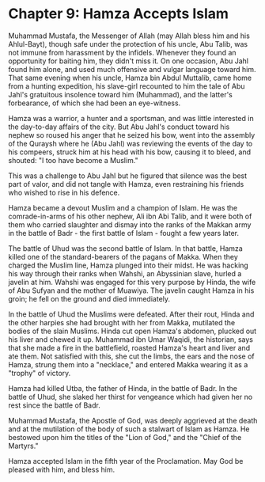 Chapter 9: Hamza Accepts Islam
==============================

Muhammad Mustafa, the Messenger of Allah (may Allah bless him and his
Ahlul-Bayt), though safe under the protection of his uncle, Abu Talib,
was not immune from harassment by the infidels. Whenever they found an
opportunity for baiting him, they didn't miss it. On one occasion, Abu
Jahl found him alone, and used much offensive and vulgar language toward
him. That same evening when his uncle, Hamza bin Abdul Muttalib, came
home from a hunting expedition, his slave-girl recounted to him the tale
of Abu Jahl's gratuitous insolence toward him (Muhammad), and the
latter's forbearance, of which she had been an eye-witness.

Hamza was a warrior, a hunter and a sportsman, and was little interested
in the day-to-day affairs of the city. But Abu Jahl's conduct toward his
nephew so roused his anger that he seized his bow, went into the
assembly of the Quraysh where he (Abu Jahl) was reviewing the events of
the day to his compeers, struck him at his head with his bow, causing it
to bleed, and shouted: "I too have become a Muslim."

This was a challenge to Abu Jahl but he figured that silence was the
best part of valor, and did not tangle with Hamza, even restraining his
friends who wished to rise in his defence.

Hamza became a devout Muslim and a champion of Islam. He was the
comrade-in-arms of his other nephew, Ali ibn Abi Talib, and it were both
of them who carried slaughter and dismay into the ranks of the Makkan
army in the battle of Badr - the first battle of Islam - fought a few
years later.

The battle of Uhud was the second battle of Islam. In that battle, Hamza
killed one of the standard-bearers of the pagans of Makka. When they
charged the Muslim line, Hamza plunged into their midst. He was hacking
his way through their ranks when Wahshi, an Abyssinian slave, hurled a
javelin at him. Wahshi was engaged for this very purpose by Hinda, the
wife of Abu Sufyan and the mother of Muawiya. The javelin caught Hamza
in his groin; he fell on the ground and died immediately.

In the battle of Uhud the Muslims were defeated. After their rout, Hinda
and the other harpies she had brought with her from Makka, mutilated the
bodies of the slain Muslims. Hinda cut open Hamza's abdomen, plucked out
his liver and chewed it up. Muhammad ibn Umar Waqidi, the historian,
says that she made a fire in the battlefield, roasted Hamza's heart and
liver and ate them. Not satisfied with this, she cut the limbs, the ears
and the nose of Hamza, strung them into a "necklace," and entered Makka
wearing it as a "trophy" of victory.

Hamza had killed Utba, the father of Hinda, in the battle of Badr. In
the battle of Uhud, she slaked her thirst for vengeance which had given
her no rest since the battle of Badr.

Muhammad Mustafa, the Apostle of God, was deeply aggrieved at the death
and at the mutilation of the body of such a stalwart of Islam as Hamza.
He bestowed upon him the titles of the "Lion of God," and the "Chief of
the Martyrs."

Hamza accepted Islam in the fifth year of the Proclamation. May God be
pleased with him, and bless him.


